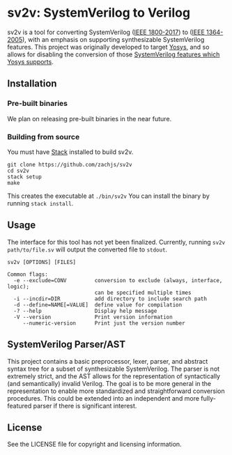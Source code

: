 # sv2v: SystemVerilog to Verilog

sv2v is a tool for converting SystemVerilog ([IEEE 1800-2017]) to ([IEEE
1364-2005]), with an emphasis on supporting synthesizable SystemVerilog
features. This project was originally developed to target [Yosys], and so allows
for disabling the conversion of those [SystemVerilog features which Yosys
supports].

[IEEE 1800-2017]: https://ieeexplore.ieee.org/servlet/opac?punumber=8299593
[IEEE 1364-2005]: https://ieeexplore.ieee.org/servlet/opac?punumber=10779
[Yosys]: http://www.clifford.at/yosys/
[SystemVerilog features which Yosys supports]: https://github.com/YosysHQ/yosys#supported-features-from-systemverilog


## Installation

### Pre-built binaries

We plan on releasing pre-built binaries in the near future.

### Building from source

You must have [Stack] installed to build sv2v.

[Stack]: https://www.haskellstack.org/

```
git clone https://github.com/zachjs/sv2v
cd sv2v
stack setup
make
```

This creates the executable at `./bin/sv2v` You can install the binary by
running `stack install`.


## Usage

The interface for this tool has not yet been finalized. Currently, running `sv2v
path/to/file.sv` will output the converted file to `stdout`.

```
sv2v [OPTIONS] [FILES]

Common flags:
  -e --exclude=CONV         conversion to exclude (always, interface, logic);
                            can be specified multiple times
  -i --incdir=DIR           add directory to include search path
  -d --define=NAME[=VALUE]  define value for compilation
  -? --help                 Display help message
  -V --version              Print version information
     --numeric-version      Print just the version number
```


## SystemVerilog Parser/AST

This project contains a basic preprocessor, lexer, parser, and abstract syntax
tree for a subset of synthesizable SystemVerilog. The parser is not extremely
strict, and the AST allows for the representation of syntactically (and
semantically) invalid Verilog. The goal is to be more general in the
representation to enable more standardized and straightforward conversion
procedures. This could be extended into an independent and more fully-featured
parser if there is significant interest.


## License

See the LICENSE file for copyright and licensing information.
